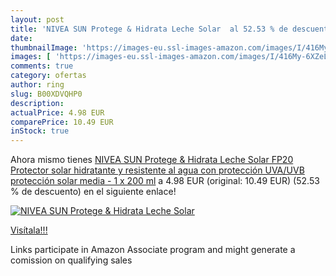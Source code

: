 ```yaml
---
layout: post
title: 'NIVEA SUN Protege & Hidrata Leche Solar  al 52.53 % de descuento'
date: 
thumbnailImage: 'https://images-eu.ssl-images-amazon.com/images/I/416My-6XZeL._SL200_.jpg'
images: [ 'https://images-eu.ssl-images-amazon.com/images/I/416My-6XZeL._SL200_.jpg' ]
comments: true
category: ofertas
author: ring
slug: B00XDVQHP0
description:
actualPrice: 4.98 EUR
comparePrice: 10.49 EUR
inStock: true
---
```


Ahora mismo tienes [NIVEA SUN Protege & Hidrata Leche Solar FP20 Protector solar hidratante y resistente al agua con protección UVA/UVB  protección solar media - 1 x 200 ml](https://www.amazon.es/dp/B00XDVQHP0/?tag=tolees-21) a 4.98 EUR (original: 10.49 EUR) (52.53 %  de descuento) en el siguiente enlace!

[![NIVEA SUN Protege & Hidrata Leche Solar ](https://images-eu.ssl-images-amazon.com/images/I/416My-6XZeL._SL200_.jpg)](https://www.amazon.es/dp/B00XDVQHP0/?tag=tolees-21)

[Visítala!!!](https://www.amazon.es/dp/B00XDVQHP0/?tag=tolees-21)

Links participate in Amazon Associate program and might generate a comission on qualifying sales
